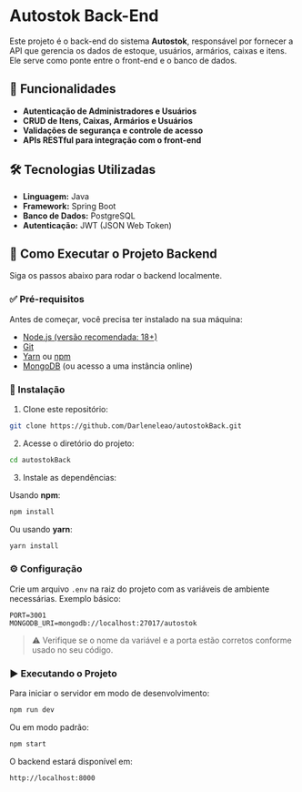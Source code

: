 # Autostok Back-End

Este projeto é o back-end do sistema **Autostok**, responsável por fornecer a API que gerencia os dados de estoque, usuários, armários, caixas e itens. Ele serve como ponte entre o front-end e o banco de dados.

## 📌 Funcionalidades

- **Autenticação de Administradores e Usuários**
- **CRUD de Itens, Caixas, Armários e Usuários**
- **Validações de segurança e controle de acesso**
- **APIs RESTful para integração com o front-end**

## 🛠️ Tecnologias Utilizadas

- **Linguagem:** Java
- **Framework:** Spring Boot
- **Banco de Dados:** PostgreSQL
- **Autenticação:** JWT (JSON Web Token)

## 🚀 Como Executar o Projeto Backend

Siga os passos abaixo para rodar o backend localmente.

### ✅ Pré-requisitos

Antes de começar, você precisa ter instalado na sua máquina:

- [Node.js (versão recomendada: 18+)](https://nodejs.org/)
- [Git](https://git-scm.com/)
- [Yarn](https://classic.yarnpkg.com/lang/en/) ou [npm](https://www.npmjs.com/)
- [MongoDB](https://www.mongodb.com/try/download/community) (ou acesso a uma instância online)

### 🔧 Instalação

1. Clone este repositório:

```bash
git clone https://github.com/Darleneleao/autostokBack.git
```

2. Acesse o diretório do projeto:

```bash
cd autostokBack
```

3. Instale as dependências:

Usando **npm**:

```bash
npm install
```

Ou usando **yarn**:

```bash
yarn install
```

### ⚙️ Configuração

Crie um arquivo `.env` na raiz do projeto com as variáveis de ambiente necessárias. Exemplo básico:

```env
PORT=3001
MONGODB_URI=mongodb://localhost:27017/autostok
```

> ⚠️ Verifique se o nome da variável e a porta estão corretos conforme usado no seu código.

### ▶️ Executando o Projeto

Para iniciar o servidor em modo de desenvolvimento:

```bash
npm run dev
```

Ou em modo padrão:

```bash
npm start
```

O backend estará disponível em:

```
http://localhost:8000
```

